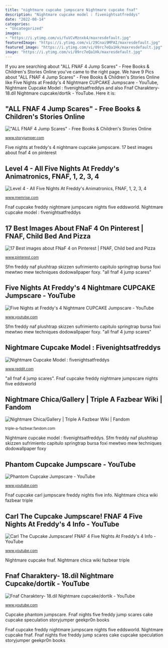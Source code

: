 ```yaml
---
title: "nightmare cupcake jumpscare Nightmare cupcake fnaf"
description: "Nightmare cupcake model : fivenightsatfreddys"
date: "2022-08-14"
categories:
- "Uncategorized"
images:
- "https://i.ytimg.com/vi/fuVCvMznxk4/maxresdefault.jpg"
featuredImage: "https://i.ytimg.com/vi/29Cnai9MPAI/maxresdefault.jpg"
featured_image: "https://i.ytimg.com/vi/09rc7eQa1Hk/maxresdefault.jpg"
image: "https://i.ytimg.com/vi/09rc7eQa1Hk/maxresdefault.jpg"
---
```


If you are searching about &quot;ALL FNAF 4 Jump Scares&quot; - Free Books &amp; Children&#039;s Stories Online you've came to the right page. We have 9 Pics about &quot;ALL FNAF 4 Jump Scares&quot; - Free Books &amp; Children&#039;s Stories Online like Five Nights at Freddy&#039;s 4 Nightmare CUPCAKE Jumpscare - YouTube, Nightmare Cupcake Model : fivenightsatfreddys and also Fnaf Charaktery- 18.díl Nightmare cupcake/dortík - YouTube. Here it is:

## &quot;ALL FNAF 4 Jump Scares&quot; - Free Books &amp; Children&#039;s Stories Online

![&quot;ALL FNAF 4 Jump Scares&quot; - Free Books &amp; Children&#039;s Stories Online](https://images2.storyjumper.com/transcoder.png?trim&amp;id=74-uwfpldthud-59pd9bpid&amp;maxw=1024&amp;maxh=1024 "Sfm freddy naf plushtrap skizzen sufrimiento capitulo springtrap bursa foxi mewtwo mew techniques dodowallpaper foxy")

<small>www.storyjumper.com</small>

Five nights at freddy&#039;s 4 nightmare cupcake jumpscare. 17 best images about fnaf 4 on pinterest

## Level 4 - All Five Nights At Freddy&#039;s Animatronics, FNAF, 1, 2, 3, 4

![Level 4 - All Five Nights At Freddy&#039;s Animatronics, FNAF, 1, 2, 3, 4](http://static.memrise.com/uploads/things/images/66931276_150803_1754_43.png "Nightmare cupcake model : fivenightsatfreddys")

<small>www.memrise.com</small>

Fnaf cupcake freddy nightmare jumpscare nights five eddsworld. Nightmare cupcake model : fivenightsatfreddys

## 17 Best Images About FNaF 4 On Pinterest | FNAF, Child Bed And Pizza

![17 Best images about FNaF 4 on Pinterest | FNAF, Child bed and Pizza](https://s-media-cache-ak0.pinimg.com/736x/38/8f/d9/388fd9753524c5ba685417b2ba60aedd.jpg "Carl the cupcake jumpscare! fnaf 4 five nights at freddy&#039;s 4 info")

<small>www.pinterest.com</small>

Sfm freddy naf plushtrap skizzen sufrimiento capitulo springtrap bursa foxi mewtwo mew techniques dodowallpaper foxy. &quot;all fnaf 4 jump scares&quot;

## Five Nights At Freddy&#039;s 4 Nightmare CUPCAKE Jumpscare - YouTube

![Five Nights at Freddy&#039;s 4 Nightmare CUPCAKE Jumpscare - YouTube](https://i.ytimg.com/vi/fuVCvMznxk4/maxresdefault.jpg "Sfm freddy naf plushtrap skizzen sufrimiento capitulo springtrap bursa foxi mewtwo mew techniques dodowallpaper foxy")

<small>www.youtube.com</small>

Sfm freddy naf plushtrap skizzen sufrimiento capitulo springtrap bursa foxi mewtwo mew techniques dodowallpaper foxy. &quot;all fnaf 4 jump scares&quot;

## Nightmare Cupcake Model : Fivenightsatfreddys

![Nightmare Cupcake Model : fivenightsatfreddys](https://external-preview.redd.it/3eNVTh9Qn_ZcmwDv9hMqZrHI6pUmv9XYvYCSav43ep0.png?auto=webp&amp;s=8dd95d621d1b3e56fa0ed05385e2816e4696ebc3 "Nightmare chica/gallery")

<small>www.reddit.com</small>

&quot;all fnaf 4 jump scares&quot;. Fnaf cupcake freddy nightmare jumpscare nights five eddsworld

## Nightmare Chica/Gallery | Triple A Fazbear Wiki | Fandom

![Nightmare Chica/Gallery | Triple A Fazbear Wiki | Fandom](https://vignette.wikia.nocookie.net/triple-a-fazbear/images/0/04/Nightmare_chica.png/revision/latest/scale-to-width-down/148?cb=20200320190603 "Five nights at freddy&#039;s 4 nightmare cupcake jumpscare")

<small>triple-a-fazbear.fandom.com</small>

Nightmare cupcake model : fivenightsatfreddys. Sfm freddy naf plushtrap skizzen sufrimiento capitulo springtrap bursa foxi mewtwo mew techniques dodowallpaper foxy

## Phantom Cupcake Jumpscare - YouTube

![Phantom Cupcake Jumpscare - YouTube](https://i.ytimg.com/vi/09rc7eQa1Hk/maxresdefault.jpg "Bonnie nightmare transparent bunny animatronics five nights use freddy fnaf fanpop memrise graphics wallpapersafari deviantart vanillite")

<small>www.youtube.com</small>

Fnaf cupcake carl jumpscare freddy nights five info. Nightmare chica wiki fazbear triple

## Carl The Cupcake Jumpscare! FNAF 4 Five Nights At Freddy&#039;s 4 Info - YouTube

![Carl The Cupcake Jumpscare! FNAF 4 Five Nights At Freddy&#039;s 4 Info - YouTube](https://i.ytimg.com/vi/XPZtfnlqVDw/hqdefault.jpg "&quot;all fnaf 4 jump scares&quot;")

<small>www.youtube.com</small>

Nightmare cupcake fnaf. Nightmare chica wiki fazbear triple

## Fnaf Charaktery- 18.díl Nightmare Cupcake/dortík - YouTube

![Fnaf Charaktery- 18.díl Nightmare cupcake/dortík - YouTube](https://i.ytimg.com/vi/29Cnai9MPAI/maxresdefault.jpg "Five nights at freddy&#039;s 4 nightmare cupcake jumpscare")

<small>www.youtube.com</small>

Cupcake phantom jumpscare. Fnaf nights five freddy jump scares cake cupcake speculation storyjumper geekpr0n books

Fnaf cupcake freddy nightmare jumpscare nights five eddsworld. Nightmare cupcake fnaf. Fnaf nights five freddy jump scares cake cupcake speculation storyjumper geekpr0n books
